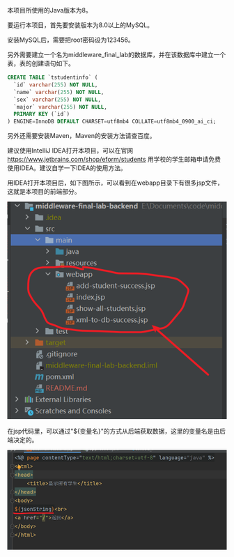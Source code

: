 本项目所使用的Java版本为8。

要运行本项目，首先要安装版本为8.0以上的MySQL。

安装MySQL后，需要把root密码设为123456。

另外需要建立一个名为middleware_final_lab的数据库，并在该数据库中建立一个表，表的创建语句如下。

```sql
CREATE TABLE `tstudentinfo` (
  `id` varchar(255) NOT NULL,
  `name` varchar(255) NOT NULL,
  `sex` varchar(255) NOT NULL,
  `major` varchar(255) NOT NULL,
  PRIMARY KEY (`id`)
) ENGINE=InnoDB DEFAULT CHARSET=utf8mb4 COLLATE=utf8mb4_0900_ai_ci;
```

另外还需要安装Maven，Maven的安装方法请查百度。

建议使用IntelliJ IDEA打开本项目，可以在官网 https://www.jetbrains.com/shop/eform/students 用学校的学生邮箱申请免费使用IDEA。建议自学一下IDEA的使用方法。

用IDEA打开本项目后，如下图所示，可以看到在webapp目录下有很多jsp文件，这就是本项目的前端部分。



![image-20211123194745221.png](md_img/image-20211123194745221.png)



在jsp代码里，可以通过"${变量名}"的方式从后端获取数据，这里的变量名是由后端决定的。



![image-20211123195313461](md_img/image-20211123195313461.png)